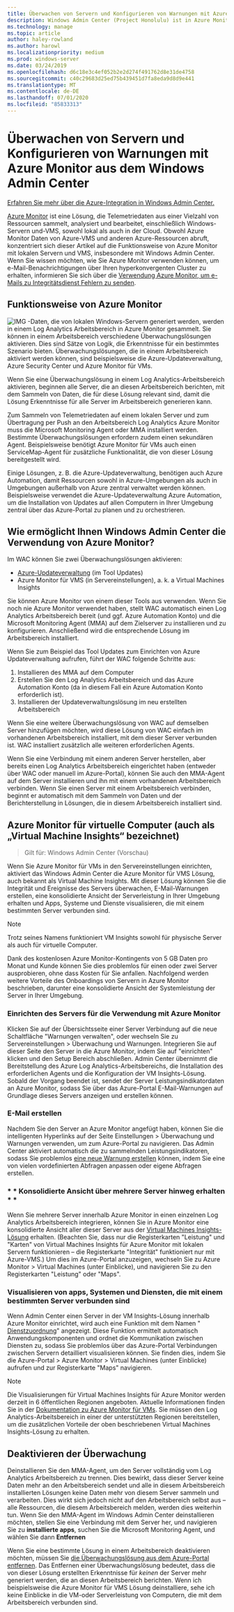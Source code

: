 ```yaml
---
title: Überwachen von Servern und Konfigurieren von Warnungen mit Azure Monitor aus dem Windows Admin Center
description: Windows Admin Center (Project Honolulu) ist in Azure Monitor integriert
ms.technology: manage
ms.topic: article
author: haley-rowland
ms.author: harowl
ms.localizationpriority: medium
ms.prod: windows-server
ms.date: 03/24/2019
ms.openlocfilehash: d6c18e3c4ef052b2e2d274f491762d8e31de4758
ms.sourcegitcommit: c40c29683d25ed75b439451d7fa8eda9d8d9e441
ms.translationtype: MT
ms.contentlocale: de-DE
ms.lasthandoff: 07/01/2020
ms.locfileid: "85833313"
---
```

# <a name="monitor-servers-and-configure-alerts-with-azure-monitor-from-windows-admin-center"></a>Überwachen von Servern und Konfigurieren von Warnungen mit Azure Monitor aus dem Windows Admin Center

[Erfahren Sie mehr über die Azure-Integration in Windows Admin Center.](../plan/azure-integration-options.md)

[Azure Monitor](https://docs.microsoft.com/azure/azure-monitor/overview) ist eine Lösung, die Telemetriedaten aus einer Vielzahl von Ressourcen sammelt, analysiert und bearbeitet, einschließlich Windows-Servern und-VMS, sowohl lokal als auch in der Cloud. Obwohl Azure Monitor Daten von Azure-VMS und anderen Azure-Ressourcen abruft, konzentriert sich dieser Artikel auf die Funktionsweise von Azure Monitor mit lokalen Servern und VMS, insbesondere mit Windows Admin Center. Wenn Sie wissen möchten, wie Sie Azure Monitor verwenden können, um e-Mail-Benachrichtigungen über Ihren hyperkonvergenten Cluster zu erhalten, informieren Sie sich über die [Verwendung Azure Monitor, um e-Mails zu Integritätsdienst Fehlern zu senden](https://docs.microsoft.com/windows-server/storage/storage-spaces/configure-azure-monitor).

## <a name="how-does-azure-monitor-work"></a>Funktionsweise von Azure Monitor
![IMG ](../media/azure-monitor-diagram.png) -Daten, die von lokalen Windows-Servern generiert werden, werden in einem Log Analytics Arbeitsbereich in Azure Monitor gesammelt. Sie können in einem Arbeitsbereich verschiedene Überwachungslösungen aktivieren. Dies sind Sätze von Logik, die Erkenntnisse für ein bestimmtes Szenario bieten. Überwachungslösungen, die in einem Arbeitsbereich aktiviert werden können, sind beispielsweise die Azure-Updateverwaltung, Azure Security Center und Azure Monitor für VMs. 

Wenn Sie eine Überwachungslösung in einem Log Analytics-Arbeitsbereich aktivieren, beginnen alle Server, die an diesen Arbeitsbereich berichten, mit dem Sammeln von Daten, die für diese Lösung relevant sind, damit die Lösung Erkenntnisse für alle Server im Arbeitsbereich generieren kann. 

Zum Sammeln von Telemetriedaten auf einem lokalen Server und zum Übertragung per Push an den Arbeitsbereich Log Analytics Azure Monitor muss die Microsoft Monitoring Agent oder MMA installiert werden. Bestimmte Überwachungslösungen erfordern zudem einen sekundären Agent. Beispielsweise benötigt Azure Monitor für VMs auch einen ServiceMap-Agent für zusätzliche Funktionalität, die von dieser Lösung bereitgestellt wird. 

Einige Lösungen, z. B. die Azure-Updateverwaltung, benötigen auch Azure Automation, damit Ressourcen sowohl in Azure-Umgebungen als auch in Umgebungen außerhalb von Azure zentral verwaltet werden können. Beispielsweise verwendet die Azure-Updateverwaltung Azure Automation, um die Installation von Updates auf allen Computern in Ihrer Umgebung zentral über das Azure-Portal zu planen und zu orchestrieren.


## <a name="how-does-windows-admin-center-enable-you-to-use-azure-monitor"></a>Wie ermöglicht Ihnen Windows Admin Center die Verwendung von Azure Monitor?

Im WAC können Sie zwei Überwachungslösungen aktivieren:

- [Azure-Updateverwaltung](azure-update-management.md) (im Tool Updates)
- Azure Monitor für VMS (in Servereinstellungen), a. k. a Virtual Machines Insights

Sie können Azure Monitor von einem dieser Tools aus verwenden. Wenn Sie noch nie Azure Monitor verwendet haben, stellt WAC automatisch einen Log Analytics Arbeitsbereich bereit (und ggf. Azure Automation Konto) und die Microsoft Monitoring Agent (MMA) auf dem Zielserver zu installieren und zu konfigurieren. Anschließend wird die entsprechende Lösung im Arbeitsbereich installiert. 

Wenn Sie zum Beispiel das Tool Updates zum Einrichten von Azure Updateverwaltung aufrufen, führt der WAC folgende Schritte aus:

1. Installieren des MMA auf dem Computer
2. Erstellen Sie den Log Analytics Arbeitsbereich und das Azure Automation Konto (da in diesem Fall ein Azure Automation Konto erforderlich ist).
3. Installieren der Updateverwaltungslösung im neu erstellten Arbeitsbereich

Wenn Sie eine weitere Überwachungslösung von WAC auf demselben Server hinzufügen möchten, wird diese Lösung von WAC einfach im vorhandenen Arbeitsbereich installiert, mit dem dieser Server verbunden ist. WAC installiert zusätzlich alle weiteren erforderlichen Agents.

Wenn Sie eine Verbindung mit einem anderen Server herstellen, aber bereits einen Log Analytics Arbeitsbereich eingerichtet haben (entweder über WAC oder manuell im Azure-Portal), können Sie auch den MMA-Agent auf dem Server installieren und ihn mit einem vorhandenen Arbeitsbereich verbinden. Wenn Sie einen Server mit einem Arbeitsbereich verbinden, beginnt er automatisch mit dem Sammeln von Daten und der Berichterstellung in Lösungen, die in diesem Arbeitsbereich installiert sind.

## <a name="azure-monitor-for-virtual-machines-aka-virtual-machine-insights"></a>Azure Monitor für virtuelle Computer (auch als „Virtual Machine Insights“ bezeichnet)
>Gilt für: Windows Admin Center (Vorschau)

Wenn Sie Azure Monitor für VMs in den Servereinstellungen einrichten, aktiviert das Windows Admin Center die Azure Monitor für VMS Lösung, auch bekannt als Virtual Machine Insights. Mit dieser Lösung können Sie die Integrität und Ereignisse des Servers überwachen, E-Mail-Warnungen erstellen, eine konsolidierte Ansicht der Serverleistung in Ihrer Umgebung erhalten und Apps, Systeme und Dienste visualisieren, die mit einem bestimmten Server verbunden sind.

> [!NOTE]
> Trotz seines Namens funktioniert VM Insights sowohl für physische Server als auch für virtuelle Computer.

Dank des kostenlosen Azure Monitor-Kontingents von 5 GB Daten pro Monat und Kunde können Sie dies problemlos für einen oder zwei Server ausprobieren, ohne dass Kosten für Sie anfallen. Nachfolgend werden weitere Vorteile des Onboardings von Servern in Azure Monitor beschrieben, darunter eine konsolidierte Ansicht der Systemleistung der Server in Ihrer Umgebung.

### <a name="set-up-your-server-for-use-with-azure-monitor"></a>**Einrichten des Servers für die Verwendung mit Azure Monitor**

Klicken Sie auf der Übersichtsseite einer Server Verbindung auf die neue Schaltfläche "Warnungen verwalten", oder wechseln Sie zu Servereinstellungen > Überwachung und Warnungen. Integrieren Sie auf dieser Seite den Server in die Azure Monitor, indem Sie auf "einrichten" klicken und den Setup Bereich abschließen. Admin Center übernimmt die Bereitstellung des Azure Log Analytics-Arbeitsbereichs, die Installation des erforderlichen Agents und die Konfiguration der VM Insights-Lösung. Sobald der Vorgang beendet ist, sendet der Server Leistungsindikatordaten an Azure Monitor, sodass Sie über das Azure-Portal E-Mail-Warnungen auf Grundlage dieses Servers anzeigen und erstellen können.

### <a name="create-email-alerts"></a>**E-Mail erstellen**

Nachdem Sie den Server an Azure Monitor angefügt haben, können Sie die intelligenten Hyperlinks auf der Seite Einstellungen > Überwachung und Warnungen verwenden, um zum Azure-Portal zu navigieren. Das Admin Center aktiviert automatisch die zu sammelnden Leistungsindikatoren, sodass Sie problemlos [eine neue Warnung erstellen](https://docs.microsoft.com/azure/azure-monitor/platform/alerts-log) können, indem Sie eine von vielen vordefinierten Abfragen anpassen oder eigene Abfragen erstellen.

### <a name="get-a-consolidated-view-across-multiple-servers-"></a>* * Konsolidierte Ansicht über mehrere Server hinweg erhalten * *

Wenn Sie mehrere Server innerhalb Azure Monitor in einen einzelnen Log Analytics Arbeitsbereich integrieren, können Sie in Azure Monitor eine konsolidierte Ansicht aller dieser Server aus der [Virtual Machines Insights-Lösung](https://docs.microsoft.com/azure/azure-monitor/insights/vminsights-overview) erhalten.  (Beachten Sie, dass nur die Registerkarten "Leistung" und "Karten" von Virtual Machines Insights für Azure Monitor mit lokalen Servern funktionieren – die Registerkarte "Integrität" funktioniert nur mit Azure-VMS.) Um dies im Azure-Portal anzuzeigen, wechseln Sie zu Azure Monitor > Virtual Machines (unter Einblicke), und navigieren Sie zu den Registerkarten "Leistung" oder "Maps".

### <a name="visualize-apps-systems-and-services-connected-to-a-given-server"></a>**Visualisieren von apps, Systemen und Diensten, die mit einem bestimmten Server verbunden sind**

Wenn Admin Center einen Server in der VM Insights-Lösung innerhalb Azure Monitor einrichtet, wird auch eine Funktion mit dem Namen " [Dienstzuordnung](https://docs.microsoft.com/azure/azure-monitor/insights/service-map)" angezeigt. Diese Funktion ermittelt automatisch Anwendungskomponenten und ordnet die Kommunikation zwischen Diensten zu, sodass Sie problemlos über das Azure-Portal Verbindungen zwischen Servern detailliert visualisieren können. Sie finden dies, indem Sie die Azure-Portal > Azure Monitor > Virtual Machines (unter Einblicke) aufrufen und zur Registerkarte "Maps" navigieren.

> [!NOTE]
> Die Visualisierungen für Virtual Machines Insights für Azure Monitor werden derzeit in 6 öffentlichen Regionen angeboten.  Aktuelle Informationen finden Sie in der [Dokumentation zu Azure Monitor für VMs](https://docs.microsoft.com/azure/azure-monitor/insights/vminsights-onboard#log-analytics).  Sie müssen den Log Analytics-Arbeitsbereich in einer der unterstützten Regionen bereitstellen, um die zusätzlichen Vorteile der oben beschriebenen Virtual Machines Insights-Lösung zu erhalten.

## <a name="disabling-monitoring"></a>Deaktivieren der Überwachung

Deinstallieren Sie den MMA-Agent, um den Server vollständig vom Log Analytics Arbeitsbereich zu trennen. Dies bewirkt, dass dieser Server keine Daten mehr an den Arbeitsbereich sendet und alle in diesem Arbeitsbereich installierten Lösungen keine Daten mehr von diesem Server sammeln und verarbeiten. Dies wirkt sich jedoch nicht auf den Arbeitsbereich selbst aus – alle Ressourcen, die diesem Arbeitsbereich melden, werden dies weiterhin tun. Wenn Sie den MMA-Agent im Windows Admin Center deinstallieren möchten, stellen Sie eine Verbindung mit dem Server her, und navigieren Sie zu **installierte apps**, suchen Sie die Microsoft Monitoring Agent, und wählen Sie dann **Entfernen**

Wenn Sie eine bestimmte Lösung in einem Arbeitsbereich deaktivieren möchten, müssen Sie [die Überwachungslösung aus dem Azure-Portal entfernen](https://docs.microsoft.com/azure/azure-monitor/insights/solutions#remove-a-management-solution). Das Entfernen einer Überwachungslösung bedeutet, dass die von dieser Lösung erstellten Erkenntnisse für _keinen_ der Server mehr generiert werden, die an diesen Arbeitsbereich berichten. Wenn ich beispielsweise die Azure Monitor für VMS Lösung deinstalliere, sehe ich keine Einblicke in die VM-oder Serverleistung von Computern, die mit dem Arbeitsbereich verbunden sind.
